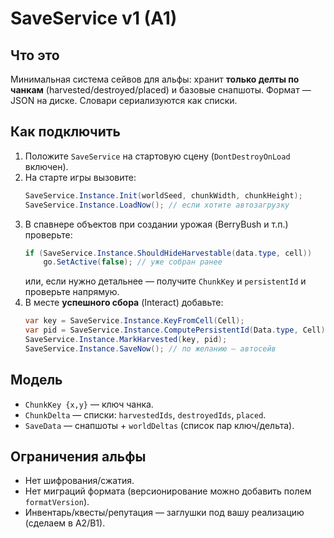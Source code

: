
# SaveService v1 (A1)

## Что это
Минимальная система сейвов для альфы: хранит **только делты по чанкам** (harvested/destroyed/placed) и базовые снапшоты.
Формат — JSON на диске. Словари сериализуются как списки.

## Как подключить
1. Положите `SaveService` на стартовую сцену (`DontDestroyOnLoad` включен).
2. На старте игры вызовите:
   ```csharp
   SaveService.Instance.Init(worldSeed, chunkWidth, chunkHeight);
   SaveService.Instance.LoadNow(); // если хотите автозагрузку
   ```
3. В спавнере объектов при создании урожая (BerryBush и т.п.) проверьте:
   ```csharp
   if (SaveService.Instance.ShouldHideHarvestable(data.type, cell))
       go.SetActive(false); // уже собран ранее
   ```
   или, если нужно детальнее — получите `ChunkKey` и `persistentId` и проверьте напрямую.
4. В месте **успешного сбора** (Interact) добавьте:
   ```csharp
   var key = SaveService.Instance.KeyFromCell(Cell);
   var pid = SaveService.Instance.ComputePersistentId(Data.type, Cell);
   SaveService.Instance.MarkHarvested(key, pid);
   SaveService.Instance.SaveNow(); // по желанию — автосейв
   ```

## Модель
- `ChunkKey {x,y}` — ключ чанка.
- `ChunkDelta` — списки: `harvestedIds`, `destroyedIds`, `placed`.
- `SaveData` — снапшоты + `worldDeltas` (список пар ключ/дельта).

## Ограничения альфы
- Нет шифрования/сжатия.
- Нет миграций формата (версионирование можно добавить полем `formatVersion`).
- Инвентарь/квесты/репутация — заглушки под вашу реализацию (сделаем в А2/В1).
